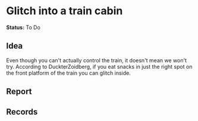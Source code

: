 # Glitch into a train cabin

**Status:** To Do


## Idea
Even though you can't actually control the train, it doesn't mean we won't try. According to DuckterZoidberg, if you eat snacks in just the right spot on the front platform of the train you can glitch inside. 

## Report


## Records

